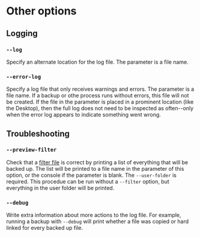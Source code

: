 # Other options

## Logging

### `--log`

Specify an alternate location for the log file.
The parameter is a file name.

### `--error-log`

Specify a log file that only receives warnings and errors.
The parameter is a file name.
If a backup or othe process runs without errors, this file will not be created.
If the file in the parameter is placed in a prominent location (like the Desktop), then the full log does not need to be inspected as often--only when the error log appears to indicate something went wrong.


## Troubleshooting

### `--preview-filter`

Check that a [filter file](filter_files.md) is correct by printing a list of everything that will be backed up.
The list will be printed to a file name in the parameter of this option, or the console if the parameter is blank.
The `--user-folder` is required. This procedue can be run without a `--filter` option, but everything in the user folder will be printed.

### `--debug`

Write extra information about more actions to the log file.
For example, running a backup with `--debug` will print whether a file was copied or hard linked for every backed up file.
